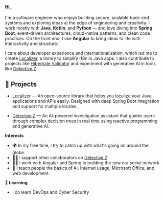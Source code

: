 #### Hi,

I'm a software engineer who enjoys building secure, scalable back-end systems and exploring ideas at the edge of engineering and creativity. I work mostly with **Java**, **Kotlin**, and **Python** — and love diving into **Spring Boot**, event-driven architectures, cloud-native patterns, and clean code practices. On the front end, I use **Angular** to bring ideas to life with interactivity and structure.

I care about developer experience and internationalization, which led me to create [Localizer](https://github.com/aalamu/localizer), a library to simplify i18n in Java apps. I also contribute to projects like [Hibernate Validator](https://github.com/hibernate/hibernate-validator) and experiment with generative AI in tools like [Detective Z](https://github.com/aalamu/detective-z).

## 🚀 Projects

- [Localizer](https://github.com/aalamu/localizer) — An open-source library that helps you localize your Java applications and APIs easily. Designed with deep Spring Boot integration and support for multiple locales.
  
- [Detective Z](https://github.com/aalamu/detective-z) — An AI-powered investigation assistant that guides users through complex decision trees in real time using reactive programming and generative AI.

**Interests**

- 🌍 In my free time, I try to catch up with what's going on around the globe.
- 🕵️‍♂️ I support other collaborators on [Detective Z](https://github.com/aalamu/detective-z)
- 🕵️‍♂️ I work with Angular and Spring in building the new era social network 
- 🤖 I teach people the basics of AI, Internet usage, Microsoft Office, and web development.

**🌱 Learning** 
- I do learn DevOps and Cyber Security
